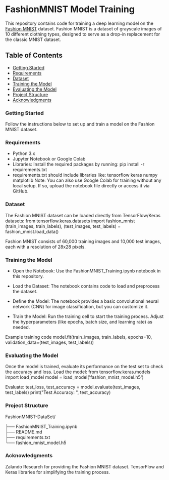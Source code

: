 # FashionMNIST Model Training
This repository contains code for training a deep learning model on the [Fashion MNIST](https://www.kaggle.com/datasets/zalando-research/fashionmnist) dataset. Fashion MNIST is a dataset of grayscale images of 10 different clothing types, designed to serve as a drop-in replacement for the classic MNIST dataset.

## Table of Contents
- [Getting Started](#getting-started)
- [Requirements](#requirements)
- [Dataset](#dataset)
- [Training the Model](#training-the-model)
- [Evaluating the Model](#evaluating-the-model)
- [Project Structure](#project-structure)
- [Acknowledgments](#acknowledgments)

### Getting Started
Follow the instructions below to set up and train a model on the Fashion MNIST dataset.

### Requirements
- Python 3.x
- Jupyter Notebook or Google Colab
- Libraries: Install the required packages by running:
  pip install -r requirements.txt
- requirements.txt should include libraries like:
  tensorflow
  keras
  numpy
  matplotlib
Note: You can also use Google Colab for training without any local setup. If so, upload the notebook file directly or access it via GitHub.

### Dataset
The Fashion MNIST dataset can be loaded directly from TensorFlow/Keras datasets:
from tensorflow.keras.datasets import fashion_mnist
(train_images, train_labels), (test_images, test_labels) = fashion_mnist.load_data()

Fashion MNIST consists of 60,000 training images and 10,000 test images, each with a resolution of 28x28 pixels.

### Training the Model
- Open the Notebook: Use the FashionMNIST_Training.ipynb notebook in this repository.

- Load the Dataset: The notebook contains code to load and preprocess the dataset.

- Define the Model: The notebook provides a basic convolutional neural network (CNN) for image 
  classification, but you can customize it.

- Train the Model: Run the training cell to start the training process. Adjust the hyperparameters (like epochs, batch size, and learning rate) as needed.


 Example training code
model.fit(train_images, train_labels, epochs=10, validation_data=(test_images, test_labels))

### Evaluating the Model
Once the model is trained, evaluate its performance on the test set to check the accuracy and loss.
Load the model:
from tensorflow.keras.models import load_model
model = load_model('fashion_mnist_model.h5')

Evaluate:
test_loss, test_accuracy = model.evaluate(test_images, test_labels)
print("Test Accuracy: ", test_accuracy)

### Project Structure
FashionMNIST-DataSet/

├── FashionMNIST_Training.ipynb  
├── README.md                    
├── requirements.txt             
└── fashion_mnist_model.h5      

### Acknowledgments
Zalando Research for providing the Fashion MNIST dataset.
TensorFlow and Keras libraries for simplifying the training process.

